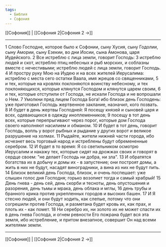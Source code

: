 ```yaml
---
tags:
  - Библия
  - Софония
---
```

[[Софония]] | [[Софония 2|Софония 2 →]]

---
1 Слово Господне, которое было к Софонии, сыну Хусия, сыну Годолии, сыну Амории, сыну Езекии, во дни Иосии, сына Амонова, царя Иудейского.
2 Все истреблю с лица земли, говорит Господь:
3 истреблю людей и скот, истреблю птиц небесных и рыб морских, и соблазны вместе с нечестивыми; истреблю людей с лица земли, говорит Господь.
4 И простру руку Мою на Иудею и на всех жителей Иерусалима: истреблю с места сего остатки Ваала, имя жрецов со священниками,
5 и тех, которые на кровлях поклоняются воинству небесному, и тех поклоняющихся, которые клянутся Господом и клянутся царем своим,
6 и тех, которые отступили от Господа, не искали Господа и не вопрошали о Нем.
7 Умолкни пред лицем Господа Бога! ибо близок день Господень: уже приготовил Господь жертвенное заклание, назначил, кого позвать.
8 И будет в день жертвы Господней: Я посещу князей и сыновей царя и всех, одевающихся в одежду иноплеменников;
9 посещу в тот день всех, которые перепрыгивают через порог, которые дом Господа своего наполняют насилием и обманом.
10 И будет в тот день, говорит Господь, вопль у ворот рыбных и рыдание у других ворот и великое разрушение на холмах.
11 Рыдайте, жители нижней части города, ибо исчезнет весь торговый народ и истреблены будут обремененные серебром.
12 И будет в то время: Я со светильником осмотрю Иерусалим и накажу тех, которые сидят на дрожжах своих и говорят в сердце своем: "не делает Господь ни добра, ни зла".
13 И обратятся богатства их в добычу и домы их - в запустение; они построят домы, а жить в них не будут, насадят виноградники, а вина из них не будут пить.
14 Близок великий день Господа, близок, и очень поспешает: уже слышен голос дня Господня; горько возопиет тогда и самый храбрый!
15 День гнева - день сей, день скорби и тесноты, день опустошения и разорения, день тьмы и мрака, день облака и мглы,
16 день трубы и бранного крика против укрепленных городов и высоких башен.
17 И Я стесню людей, и они будут ходить, как слепые, потому что они согрешили против Господа, и разметана будет кровь их, как прах, и плоть их - как помет.
18 Ни серебро их, ни золото их не может спасти их в день гнева Господа, и огнем ревности Его пожрана будет вся эта земля, ибо истребление, и притом внезапное, совершит Он над всеми жителями земли.

---
[[Софония]] | [[Софония 2|Софония 2 →]]